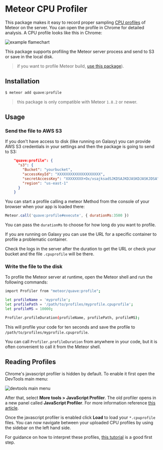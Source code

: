 # Meteor CPU Profiler

This package makes it easy to record proper sampling [CPU profiles](https://github.com/node-inspector/v8-profiler) of Meteor on the server. You can open the profile in Chrome for detailed analysis. A CPU profile looks like this in Chrome:

![example flamechart](https://user-images.githubusercontent.com/247408/60747657-a0bae300-9f3b-11e9-8dc3-b615a2611aca.png)

This package supports profiling the Meteor server process and send to S3 or save in the local disk.

> if you want to profile Meteor build, [use this package](https://github.com/qualialabs/profile)).

## Installation

```sh
$ meteor add quave:profile
```

> this package is only compatible with Meteor `1.8.2` or newer.

## Usage

### Send the file to AWS S3

If you don't have access to disk (like running on Galaxy) you can provide AWS S3 credentials in your settings and then the package is going to send to S3:
```json
    "quave:profile": {
      "s3": {
        "Bucket": "yourbucket",
        "accessKeyId": "XXXXXXXXXXXXXXXXXXXX",
        "secretAccessKey": "XXXXXXXX+Ox/xsajksadSJKDSAJKDJASKDJASKJDSA",
        "region": "us-east-1"
      }
    }
```

You can start a profile calling a meteor Method from the console of your browser when your app is loaded there:
```js
Meteor.call('quave:profile#execute', { durationMs:3500 })
```
You can pass the `durationMs` to choose for how long do you want to profile.

If you are running on Galaxy you can use the URL for a specific container to profile a problematic container.

Check the logs in the server after the duration to get the URL or check your bucket and the file `.cpuprofile` will be there.

### Write the file to the disk

To profile the Meteor server at runtime, open the Meteor shell and run the following commands:

```sh
import Profiler from "meteor/quave:profile";

let profileName = 'myprofile';
let profilePath = '/path/to/profiles/myprofile.cpuprofile';
let profileMS = 10000;

Profiler.profileDuration(profileName, profilePath, profileMS);
```

This will profile your code for ten seconds and save the profile to `/path/to/profiles/myprofile.cpuprofile`.

You can call `Profiler.profileDuration` from anywhere in your code, but it is often convenient to call it from the Meteor shell.

## Reading Profiles

Chrome's javascript profiler is hidden by default. To enable it first open the DevTools main menu:

![devtools main menu](https://developers.google.com/web/tools/chrome-devtools/images/main-menu.svg)

After that, select **More tools > JavaScript Profiler**. The old profiler opens in a new panel called **JavaScript Profiler**. For more information reference [this article](https://developers.google.com/web/updates/2016/12/devtools-javascript-cpu-profile-migration#old).

Once the javascript profiler is enabled click **Load** to load your `*.cpuprofile` files. You can now navigate between your uploaded CPU profiles by using the sidebar on the left hand side.

For guidance on how to interpret these profiles, [this tutorial](https://developers.google.com/web/tools/chrome-devtools/rendering-tools/js-execution) is a good first step.
